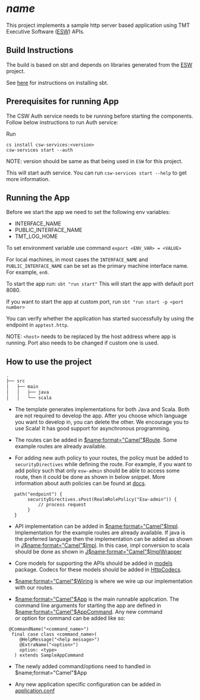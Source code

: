 # $name$

This project implements a sample http server based application using
TMT Executive Software ([ESW](https://github.com/tmtsoftware/esw)) APIs.

## Build Instructions

The build is based on sbt and depends on libraries generated from the
[ESW](https://github.com/tmtsoftware/esw) project.

See [here](https://www.scala-sbt.org/1.0/docs/Setup.html) for instructions on installing sbt.

## Prerequisites for running App

The CSW Auth service needs to be running before starting the components.
Follow below instructions to run Auth service:

Run 
```
cs install csw-services:<version>
csw-services start --auth
```
NOTE: version should be same as that being used in `ESW` for this project.

This will start auth service.
You can run `csw-services start --help` to get more information.

## Running the App

Before we start the app we need to set the following env variables:
* INTERFACE_NAME
* PUBLIC_INTERFACE_NAME
* TMT_LOG_HOME

To set environment variable use command `export <ENV_VAR> = <VALUE>`

For local machines, in most cases the `INTERFACE_NAME` and `PUBLIC_INTERFACE_NAME` can be set as the primary machine 
interface name. For example, `en0`.

To start the app run:
`sbt "run start"`
This will start the app with default port 8080. 

If you want to start the app at custom port,
run `sbt "run start -p <port number>`

You can verify whether the application has started successfully by using the endpoint in `apptest.http`.

NOTE: `<host>` needs to be replaced by the host address where app is running. Port also needs to be changed 
if custom one is used.

## How to use the project
```bash
.
├── src
│   ├── main
│   │   ├── java
│   │   └── scala
```
* The template generates implementations for both Java and Scala. Both are not required to develop the app. 
After you choose which language you want to develop in, you can delete the other. We encourage you to use Scala! 
It has good support for asynchronous programming.

* The routes can be added in [$name;format="Camel"$Route](./src/main/scala/org/tmt/$name;format="lower"$/http/$name;format="Camel"$Route.scala).
Some example routes are already available.

* For adding new auth policy to your routes, the policy must be added to `securityDirectives` while defining the route.
For example, if you want to add policy such that only `esw-admin` should be able to access some route, then it could be done as shown
in below snippet. More information about auth policies can be found at [docs](https://tmtsoftware.github.io/csw/services/aas/csw-aas-http.html#authorization-policies).
```
   path("endpoint") {
        securityDirectives.sPost(RealmRolePolicy("Esw-admin")) {
            // process request
        }
   }
```

* API implementation can be added in [$name;format="Camel"$Impl](./src/main/scala/org/tmt/$name;format="lower"$/core/$name;format="Camel"$Impl.scala).
Implementation for the example routes are already available. If java is the preferred language then the implementation
can be added as shown in [J$name;format="Camel"$Impl](./src/main/java/org/tmt/$name;format="lower"$/core/J$name;format="Camel"$Impl.java). In this case, impl conversion
to scala should be done as shown in [J$name;format="Camel"$ImplWrapper](./src/main/scala/org/tmt/$name;format="lower"$/http/J$name;format="Camel"$ImplWrapper.scala)

* Core models for supporting the APIs should be added in [models](./src/main/scala/org/tmt/$name;format="lower"$/core/models) package.
Codecs for these models should be added in [HttpCodecs](./src/main/scala/org/tmt/$name;format="lower"$/http/HttpCodecs.scala).

* [$name;format="Camel"$Wiring](./src/main/scala/org/tmt/$name;format="lower"$/$name;format="Camel"$Wiring.scala) is where we wire up our implementation with our routes.

* [$name;format="Camel"$App](./src/main/scala/org/tmt/$name;format="lower"$/$name;format="Camel"$App.scala) is the main runnable application. The command line arguments 
for starting the app are defined in [$name;format="Camel"$AppCommand](./src/main/scala/org/tmt/$name;format="lower"$/$name;format="Camel"$AppCommand.scala). Any new command  
or option for command can be added like so:
```
 @CommandName("<command_name>")
  final case class <command_name>(
     @HelpMessage("<help message>")
     @ExtraName("<option>")
     option: <type>
   ) extends SampleAppCommand
```
* The newly added command/options need to handled in $name;format="Camel"$App

* Any new application specific configuration can be added in [application.conf](./src/main/resources/application.conf)
